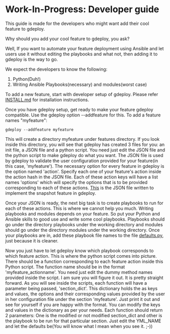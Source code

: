 # Work-In-Progress: Developer guide


This guide is made for the developers who might want add their cool
feature to gdeploy.

Why should you add your cool feature to gdeploy, you ask?

Well, If you want to automate your feature deployment using Ansible and
let users use it without editing the playbooks and what not, then adding
it to gdeploy is the way to go.

We expect the developers to know the following:

1. Python(Duh!)
2. Writing Ansible Playbooks(necessary) and modules(worst case)


To add a new feature, start with developer setup of gdeploy. Please
refer<a href="https://github.com/gluster/gdeploy/blob/master/docs/INSTALL.md">
INSTALL.md</a> for installation instructions.

Once you have gdeploy setup, get ready to make your feature gdeploy
compatible. Use the gdeploy option --addfeature for this. To add a
feature names "myfeature":

`gdeploy --addfeature myfeature`

This will create a directory <l>myfeature</l> under <l>features</l>
directory. If you look inside this directory, you will see that gdeploy
has created 3 files for you: an init file, a JSON file and a python
script. You need just edit the JSON file and the python script to make
gdeploy do what you want. The JSON file is used by gdeploy to validate
the user configuration provided for your feature(in this case,
'myfeature'). The necessary option for every feature in gdeploy is the
option named 'action'. Specify each one of your feature's action inside
the action hash in the JSON file. Each of these action keys will have a
list names 'options' which will specify the options that is to be
provided corresponding to each of these actions. <a
href="https://github.com/gluster/gdeploy/blob/master/gdeployfeatures/snapshot/snapshot.json">
This</a> is the JSON file written to implement the snapshot feature in
gdeploy.

Once your JSON is ready, the next big task is to create playbooks to run
for each of these actions. This is where we cannot help you much.
Writing playbooks and modules depends on your feature. So put your
Python and Ansible skills to good use and write some cool playbooks.
Playbooks should go under the directory <l>playbooks</l> under the
working directory and modules should go under the directory
<l>modules</l> under the working directory. Once your playbooks are in,
add these playbook file names to the file <a
href="https://github.com/gluster/gdeploy/blob/master/gdeploylib/defaults.py">
defaults.py</a>, just because it is cleaner.

Now you just have to let gdeploy know which playbook corresponds to
which feature action. This is where the python script comes into
picture. There should be a function corresponding to each feature action
inside this Python script. The function name should be in the format
'myfeature_actionname'. You need just edit the dummy method names
provided inside the script. I am sure you will figure it out. It is
pretty straight forward. As you will see inside the scripts, each
function will have a parameter being passed, 'section_dict'. This
dictionary holds the as keys and values, the options and their
corresponding values provided by the user in her configuration file
under the section 'myfeature'. Just print it out and see for yourself if
you are happy with the format. You can modify the keys and values in the
dictionary as per your needs. Each function should return 2 parameters:
One is the modified or not modified section_dict and other is the
playbook to be run for that particular section. Just edit the YML_NAME
and let the defaults be(You will know what I mean when you see it. ;-))

